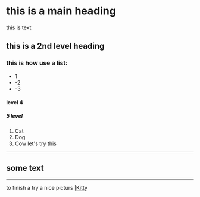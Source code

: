 # this is a main heading


this is text

## this is a 2nd level heading
### this is how use a list:
- 1
- -2
- -3
#### level 4
##### 5 level
1. Cat
2. Dog
3. Cow
let's try this
---
some text
---
---
to finish  a try a nice picturs
|[Kitty](http)